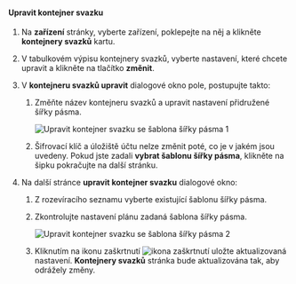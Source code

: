 <!--author=SharS last changed: 1/7/2016-->

#### <a name="to-modify-a-volume-container"></a>Upravit kontejner svazku
1. Na **zařízení** stránky, vyberte zařízení, poklepejte na něj a klikněte **kontejnery svazků** kartu.
2. V tabulkovém výpisu kontejnery svazků, vyberte nastavení, které chcete upravit a klikněte na tlačítko **změnit**.
3. V **kontejneru svazků upravit** dialogové okno pole, postupujte takto:
   
   1. Změňte název kontejneru svazků a upravit nastavení přidružené šířky pásma. 
      
       ![Upravit kontejner svazku se šablona šířky pásma 1](./media/storsimple-modify-volume-container/HCS_ModifyVCBT1-include.png)
   2. Šifrovací klíč a úložiště účtu nelze změnit poté, co je v jakém jsou uvedeny. Pokud jste zadali **vybrat šablonu šířky pásma**, klikněte na šipku pokračujte na další stránku.
4. Na další stránce **upravit kontejner svazku** dialogové okno:
   
   1. Z rozevíracího seznamu vyberte existující šablonu šířky pásma.
   2. Zkontrolujte nastavení plánu zadaná šablona šířky pásma.
      
       ![Upravit kontejner svazku se šablona šířky pásma 2](./media/storsimple-modify-volume-container/HCS_ModifyVCBT2-include.png)
   3. Kliknutím na ikonu zaškrtnutí ![ikona zaškrtnutí](./media/storsimple-modify-volume-container/HCS_CheckIcon-include.png) uložte aktualizovaná nastavení. **Kontejnery svazků** stránka bude aktualizována tak, aby odrážely změny.

